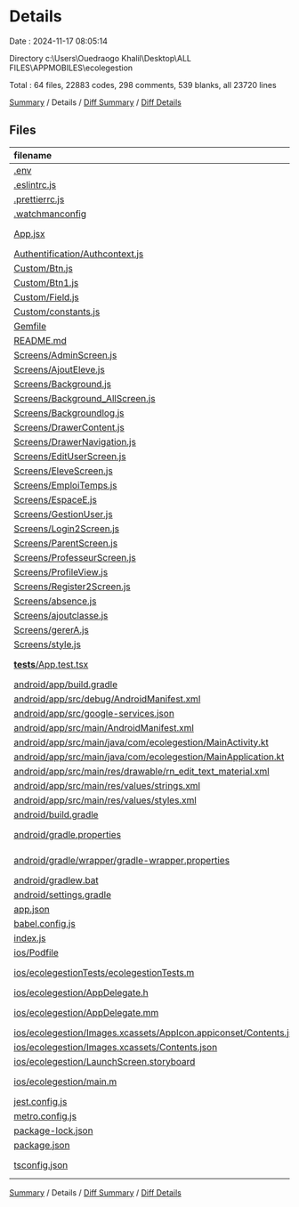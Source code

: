 # Details

Date : 2024-11-17 08:05:14

Directory c:\\Users\\Ouedraogo Khalil\\Desktop\\ALL FILES\\APPMOBILES\\ecolegestion

Total : 64 files,  22883 codes, 298 comments, 539 blanks, all 23720 lines

[Summary](results.md) / Details / [Diff Summary](diff.md) / [Diff Details](diff-details.md)

## Files
| filename | language | code | comment | blank | total |
| :--- | :--- | ---: | ---: | ---: | ---: |
| [.env](/.env) | Properties | 1 | 0 | 3 | 4 |
| [.eslintrc.js](/.eslintrc.js) | JavaScript | 4 | 0 | 1 | 5 |
| [.prettierrc.js](/.prettierrc.js) | JavaScript | 7 | 0 | 1 | 8 |
| [.watchmanconfig](/.watchmanconfig) | JSON | 1 | 0 | 1 | 2 |
| [App.jsx](/App.jsx) | JavaScript JSX | 153 | 55 | 49 | 257 |
| [Authentification/Authcontext.js](/Authentification/Authcontext.js) | JavaScript | 10 | 0 | 2 | 12 |
| [Custom/Btn.js](/Custom/Btn.js) | JavaScript | 21 | 0 | 3 | 24 |
| [Custom/Btn1.js](/Custom/Btn1.js) | JavaScript | 21 | 0 | 3 | 24 |
| [Custom/Field.js](/Custom/Field.js) | JavaScript | 12 | 0 | 2 | 14 |
| [Custom/constants.js](/Custom/constants.js) | JavaScript | 2 | 0 | 0 | 2 |
| [Gemfile](/Gemfile) | Ruby | 4 | 2 | 3 | 9 |
| [README.md](/README.md) | Markdown | 49 | 0 | 31 | 80 |
| [Screens/AdminScreen.js](/Screens/AdminScreen.js) | JavaScript | 242 | 0 | 13 | 255 |
| [Screens/AjoutEleve.js](/Screens/AjoutEleve.js) | JavaScript | 170 | 0 | 16 | 186 |
| [Screens/Background.js](/Screens/Background.js) | JavaScript | 13 | 0 | 2 | 15 |
| [Screens/Background_AllScreen.js](/Screens/Background_AllScreen.js) | JavaScript | 13 | 0 | 3 | 16 |
| [Screens/Backgroundlog.js](/Screens/Backgroundlog.js) | JavaScript | 13 | 0 | 2 | 15 |
| [Screens/DrawerContent.js](/Screens/DrawerContent.js) | JavaScript | 136 | 3 | 4 | 143 |
| [Screens/DrawerNavigation.js](/Screens/DrawerNavigation.js) | JavaScript | 29 | 0 | 4 | 33 |
| [Screens/EditUserScreen.js](/Screens/EditUserScreen.js) | JavaScript | 92 | 1 | 11 | 104 |
| [Screens/EleveScreen.js](/Screens/EleveScreen.js) | JavaScript | 151 | 7 | 16 | 174 |
| [Screens/EmploiTemps.js](/Screens/EmploiTemps.js) | JavaScript | 133 | 1 | 10 | 144 |
| [Screens/EspaceE.js](/Screens/EspaceE.js) | JavaScript | 198 | 2 | 19 | 219 |
| [Screens/GestionUser.js](/Screens/GestionUser.js) | JavaScript | 288 | 7 | 43 | 338 |
| [Screens/Login2Screen.js](/Screens/Login2Screen.js) | JavaScript | 126 | 0 | 16 | 142 |
| [Screens/ParentScreen.js](/Screens/ParentScreen.js) | JavaScript | 204 | 0 | 15 | 219 |
| [Screens/ProfesseurScreen.js](/Screens/ProfesseurScreen.js) | JavaScript | 233 | 1 | 26 | 260 |
| [Screens/ProfileView.js](/Screens/ProfileView.js) | JavaScript | 406 | 15 | 29 | 450 |
| [Screens/Register2Screen.js](/Screens/Register2Screen.js) | JavaScript | 350 | 30 | 34 | 414 |
| [Screens/absence.js](/Screens/absence.js) | JavaScript | 147 | 3 | 14 | 164 |
| [Screens/ajoutclasse.js](/Screens/ajoutclasse.js) | JavaScript | 134 | 6 | 13 | 153 |
| [Screens/gererA.js](/Screens/gererA.js) | JavaScript | 182 | 0 | 16 | 198 |
| [Screens/style.js](/Screens/style.js) | JavaScript | 120 | 1 | 4 | 125 |
| [__tests__/App.test.tsx](/__tests__/App.test.tsx) | TypeScript JSX | 8 | 5 | 5 | 18 |
| [android/app/build.gradle](/android/app/build.gradle) | Gradle | 48 | 61 | 11 | 120 |
| [android/app/src/debug/AndroidManifest.xml](/android/app/src/debug/AndroidManifest.xml) | XML | 10 | 0 | 4 | 14 |
| [android/app/src/google-services.json](/android/app/src/google-services.json) | JSON | 29 | 0 | 0 | 29 |
| [android/app/src/main/AndroidManifest.xml](/android/app/src/main/AndroidManifest.xml) | XML | 24 | 0 | 3 | 27 |
| [android/app/src/main/java/com/ecolegestion/MainActivity.kt](/android/app/src/main/java/com/ecolegestion/MainActivity.kt) | Kotlin | 18 | 0 | 5 | 23 |
| [android/app/src/main/java/com/ecolegestion/MainApplication.kt](/android/app/src/main/java/com/ecolegestion/MainApplication.kt) | Kotlin | 35 | 0 | 9 | 44 |
| [android/app/src/main/res/drawable/rn_edit_text_material.xml](/android/app/src/main/res/drawable/rn_edit_text_material.xml) | XML | 12 | 23 | 3 | 38 |
| [android/app/src/main/res/values/strings.xml](/android/app/src/main/res/values/strings.xml) | XML | 3 | 0 | 1 | 4 |
| [android/app/src/main/res/values/styles.xml](/android/app/src/main/res/values/styles.xml) | XML | 5 | 2 | 3 | 10 |
| [android/build.gradle](/android/build.gradle) | Gradle | 20 | 0 | 2 | 22 |
| [android/gradle.properties](/android/gradle.properties) | Java Properties | 6 | 26 | 10 | 42 |
| [android/gradle/wrapper/gradle-wrapper.properties](/android/gradle/wrapper/gradle-wrapper.properties) | Java Properties | 7 | 0 | 1 | 8 |
| [android/gradlew.bat](/android/gradlew.bat) | Batch | 41 | 30 | 22 | 93 |
| [android/settings.gradle](/android/settings.gradle) | Gradle | 6 | 0 | 1 | 7 |
| [app.json](/app.json) | JSON | 4 | 0 | 1 | 5 |
| [babel.config.js](/babel.config.js) | JavaScript | 21 | 0 | 1 | 22 |
| [index.js](/index.js) | JavaScript | 4 | 3 | 3 | 10 |
| [ios/Podfile](/ios/Podfile) | Ruby | 29 | 5 | 7 | 41 |
| [ios/ecolegestionTests/ecolegestionTests.m](/ios/ecolegestionTests/ecolegestionTests.m) | Objective-C | 53 | 0 | 14 | 67 |
| [ios/ecolegestion/AppDelegate.h](/ios/ecolegestion/AppDelegate.h) | C++ | 4 | 0 | 3 | 7 |
| [ios/ecolegestion/AppDelegate.mm](/ios/ecolegestion/AppDelegate.mm) | Objective-C++ | 22 | 2 | 8 | 32 |
| [ios/ecolegestion/Images.xcassets/AppIcon.appiconset/Contents.json](/ios/ecolegestion/Images.xcassets/AppIcon.appiconset/Contents.json) | JSON | 53 | 0 | 1 | 54 |
| [ios/ecolegestion/Images.xcassets/Contents.json](/ios/ecolegestion/Images.xcassets/Contents.json) | JSON | 6 | 0 | 1 | 7 |
| [ios/ecolegestion/LaunchScreen.storyboard](/ios/ecolegestion/LaunchScreen.storyboard) | XML | 46 | 1 | 1 | 48 |
| [ios/ecolegestion/main.m](/ios/ecolegestion/main.m) | Objective-C | 8 | 0 | 3 | 11 |
| [jest.config.js](/jest.config.js) | JavaScript | 3 | 0 | 1 | 4 |
| [metro.config.js](/metro.config.js) | JavaScript | 3 | 6 | 3 | 12 |
| [package-lock.json](/package-lock.json) | JSON | 18,621 | 0 | 1 | 18,622 |
| [package.json](/package.json) | JSON | 66 | 0 | 1 | 67 |
| [tsconfig.json](/tsconfig.json) | JSON with Comments | 3 | 0 | 1 | 4 |

[Summary](results.md) / Details / [Diff Summary](diff.md) / [Diff Details](diff-details.md)